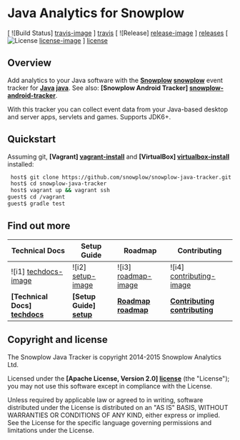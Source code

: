 # Java Analytics for Snowplow

[ ![Build Status] [travis-image] ] [travis] [ ![Release] [release-image] ] [releases] [ ![License] [license-image] ] [license]

## Overview

Add analytics to your Java software with the **[Snowplow] [snowplow]** event tracker for **[Java] [java]**. See also: **[Snowplow Android Tracker] [snowplow-android-tracker]**.

With this tracker you can collect event data from your Java-based desktop and server apps, servlets and games. Supports JDK6+.

## Quickstart

Assuming git, **[Vagrant] [vagrant-install]** and **[VirtualBox] [virtualbox-install]** installed:

```bash
 host$ git clone https://github.com/snowplow/snowplow-java-tracker.git
 host$ cd snowplow-java-tracker
 host$ vagrant up && vagrant ssh
guest$ cd /vagrant
guest$ gradle test
```

## Find out more

| Technical Docs                  | Setup Guide               | Roadmap                 | Contributing                      |
|---------------------------------|---------------------------|-------------------------|-----------------------------------|
| ![i1] [techdocs-image]          | ![i2] [setup-image]       | ![i3] [roadmap-image]   | ![i4] [contributing-image]        |
| **[Technical Docs] [techdocs]** | **[Setup Guide] [setup]** | **[Roadmap] [roadmap]** | **[Contributing] [contributing]** |

## Copyright and license

The Snowplow Java Tracker is copyright 2014-2015 Snowplow Analytics Ltd.

Licensed under the **[Apache License, Version 2.0] [license]** (the "License");
you may not use this software except in compliance with the License.

Unless required by applicable law or agreed to in writing, software
distributed under the License is distributed on an "AS IS" BASIS,
WITHOUT WARRANTIES OR CONDITIONS OF ANY KIND, either express or implied.
See the License for the specific language governing permissions and
limitations under the License.

[travis]: https://travis-ci.org/snowplow/snowplow-java-tracker
[travis-image]: https://travis-ci.org/snowplow/snowplow-java-tracker.svg?branch=master

[release-image]: http://img.shields.io/badge/release-0.6.0-blue.svg?style=flat
[releases]: https://github.com/snowplow/snowplow-java-tracker/releases

[license-image]: http://img.shields.io/badge/license-Apache--2-blue.svg?style=flat
[license]: http://www.apache.org/licenses/LICENSE-2.0

[java]: http://www.java.com/en/

[snowplow]: http://snowplowanalytics.com
[snowplow-android-tracker]: https://github.com/snowplow/snowplow-android-tracker/

[vagrant-install]: http://docs.vagrantup.com/v2/installation/index.html
[virtualbox-install]: https://www.virtualbox.org/wiki/Downloads

[techdocs-image]: https://d3i6fms1cm1j0i.cloudfront.net/github/images/techdocs.png
[setup-image]: https://d3i6fms1cm1j0i.cloudfront.net/github/images/setup.png
[roadmap-image]: https://d3i6fms1cm1j0i.cloudfront.net/github/images/roadmap.png
[contributing-image]: https://d3i6fms1cm1j0i.cloudfront.net/github/images/contributing.png

[techdocs]: https://github.com/snowplow/snowplow/wiki/Android-and-Java-Tracker
[setup]: https://github.com/snowplow/snowplow/wiki/Java-Tracker-Setup
[roadmap]: https://github.com/snowplow/snowplow/wiki/Java-Tracker-Roadmap
[contributing]: https://github.com/snowplow/snowplow/wiki/Java-Tracker-Contributing
